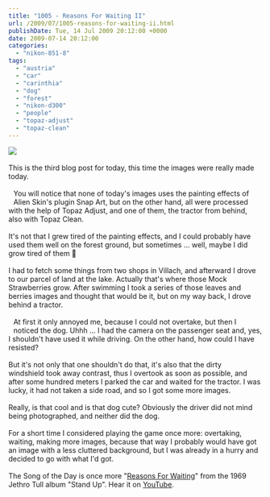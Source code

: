 ```yaml
---
title: "1005 - Reasons For Waiting II"
url: /2009/07/1005-reasons-for-waiting-ii.html
publishDate: Tue, 14 Jul 2009 20:12:00 +0000
date: 2009-07-14 20:12:00
categories: 
  - "nikon-851-8"
tags: 
  - "austria"
  - "car"
  - "carinthia"
  - "dog"
  - "forest"
  - "nikon-d300"
  - "people"
  - "topaz-adjust"
  - "topaz-clean"
---
```

<a href="https://d25zfm9zpd7gm5.cloudfront.net/1200x1200/2009/20090714_154456_ps.jpg" target="_blank"><img src="https://d25zfm9zpd7gm5.cloudfront.net/0600x0600/2009/20090714_154456_ps.jpg"/></a><br/><br/>This is the third blog post for today, this time the images were really made today.<br/><br/><a href="https://d25zfm9zpd7gm5.cloudfront.net/1200x1200/2009/20090714_165710_ps.jpg" target="_blank"><img alt="" border="0" src="https://d25zfm9zpd7gm5.cloudfront.net/0150x0150/2009/20090714_165710_ps.jpg" style="margin: 10pt 10px 10px 0pt; float: left;"/></a> You will notice that none of today's images uses the painting effects of Alien Skin's plugin Snap Art, but on the other hand, all were processed with the help of Topaz Adjust, and one of them, the tractor from behind, also with Topaz Clean.<br/><br/>It's not that I grew tired of the painting effects, and I could probably have used them well on the forest ground, but sometimes ... well, maybe I did grow tired of them 🙂<br/><br/><a href="https://d25zfm9zpd7gm5.cloudfront.net/1200x1200/2009/20090714_170618_ps.jpg" target="_blank"><img alt="" border="0" src="https://d25zfm9zpd7gm5.cloudfront.net/0150x0150/2009/20090714_170618_ps.jpg" style="margin: 10pt 10px 10px 0pt; float: right;"/></a> I had to fetch some things from two shops in Villach, and afterward I drove to our parcel of land at the lake. Actually that's where those Mock Strawberries grow. After swimming I took a series of those leaves and berries images and thought that would be it, but on my way back, I drove behind a tractor.<br/><br/><a href="https://d25zfm9zpd7gm5.cloudfront.net/1200x1200/2009/20090714_170723_ps.jpg" target="_blank"><img alt="" border="0" src="https://d25zfm9zpd7gm5.cloudfront.net/0150x0150/2009/20090714_170723_ps.jpg" style="margin: 10pt 10px 10px 0pt; float: left;"/></a> At first it only annoyed me, because I could not overtake, but then I noticed the dog. Uhhh ... I had the camera on the passenger seat and, yes, I shouldn't have used it while driving. On the other hand, how could I have resisted?<br/><br/><a href="https://d25zfm9zpd7gm5.cloudfront.net/1200x1200/2009/20090714_170725_ps.jpg" target="_blank"><img alt="" border="0" src="https://d25zfm9zpd7gm5.cloudfront.net/0150x0150/2009/20090714_170725_ps.jpg" style="margin: 10pt 10px 10px 0pt; float: right;"/></a> But it's not only that one shouldn't do that, it's also that the dirty windshield took away contrast, thus I overtook as soon as possible, and after some hundred meters I parked the car and waited for the tractor. I was lucky, it had not taken a side road, and so I got some more images.<br/><br/> Really, is that cool and is that dog cute? Obviously the driver did not mind being photographed, and neither did the dog.<br/><br/>For a short time I considered playing the game once more: overtaking, waiting, making more images, because that way I probably would have got an image with a less cluttered background, but I was already in a hurry and decided to go with what I'd got.<br/><br/>The Song of the Day is once more "<a href="http://www.lyricsmode.com/lyrics/j/jethro_tull/reasons_for_waiting.html" target="_blank">Reasons For Waiting</a>" from the 1969 Jethro Tull album "Stand Up". Hear it on <a href="http://www.youtube.com/watch?v=iJHNs8qQeiY" target="_blank">YouTube</a>.
